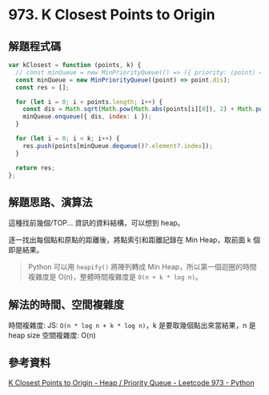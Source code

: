 # 973. K Closest Points to Origin

## 解題程式碼

```javascript
var kClosest = function (points, k) {
  // const minQueue = new MinPriorityQueue(() => ({ priority: (point) => point.dis })); // 舊語法，不知何時改成下面這樣
  const minQueue = new MinPriorityQueue((point) => point.dis);
  const res = [];

  for (let i = 0; i < points.length; i++) {
    const dis = Math.sqrt(Math.pow(Math.abs(points[i][0]), 2) + Math.pow(Math.abs(points[i][1]), 2));
    minQueue.enqueue({ dis, index: i });
  }

  for (let i = 0; i < k; i++) {
    res.push(points[minQueue.dequeue()?.element?.index]);
  }

  return res;
};
```

## 解題思路、演算法

這種找前幾個/TOP... 資訊的資料結構，可以想到 heap。

逐一找出每個點和原點的距離後，將點索引和距離記錄在 Min Heap，取前面 k 個即是結果。

> Python 可以用 `heapify()` 將陣列轉成 Min Heap，所以第一個迴圈的時間複雜度是 O(n)，整體時間複雜度是 `O(n + k * log n)`。

## 解法的時間、空間複雜度

時間複雜度: JS: `O(n * log n + k * log n)`，k 是要取幾個點出來當結果，n 是 heap size
空間複雜度: O(n)

## 參考資料

[K Closest Points to Origin - Heap / Priority Queue - Leetcode 973 - Python](https://youtu.be/rI2EBUEMfTk)
